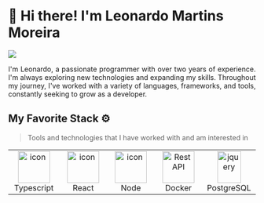 <h1>👋 Hi there! I'm Leonardo Martins Moreira </h1>
<div align="justify">

<a href="https://www.linkedin.com/in/leonardo-martins-moreira-b045892a1/">
<img src="https://img.shields.io/badge/Linkedin-%231DA1F2.svg?style=for-the-badge&logo=Linkedin&logoColor=white">
</a>
</div>

<p></p>
<p align="justify">
I'm Leonardo, a passionate programmer with over two years of experience. I'm always exploring new technologies and expanding my skills. Throughout my journey, I've worked with a variety of languages, frameworks, and tools, constantly seeking to grow as a developer.
</p>

## My Favorite Stack ⚙️

> Tools and technologies that I have worked with and am interested in

<table>
  <tr>
    <td align="center" width="96">
        <img src="https://techstack-generator.vercel.app/ts-icon.svg" alt="icon" width="65" height="65" />
      <br>Typescript
    </td>
     <td align="center" width="96">
        <img src="https://techstack-generator.vercel.app/react-icon.svg" alt="icon" width="65" height="65" />
      <br>React
    </td>
     <td align="center" width="96">
        <img src="https://skillicons-picker.derikn.com/_next/image?url=https%3A%2F%2Fskillicons.dev%2Ficons%3Fi%3Dnodejs%26theme%3Dlight&w=128&q=60" alt="icon" width="65" height="65" />
      <br>Node
    </td>
          <td align="center" width="96">
        <img src="https://techstack-generator.vercel.app/docker-icon.svg" width="65" height="65" alt="Rest API" />
      <br>Docker
    </td>
     <td align="center" width="96">
        <img src="https://skillicons.dev/icons?i=postgres" width="48" height="65" alt="jquery" />
      <br>PostgreSQL
          </td>
  </tr>
           

 <tr>
 </tr>
</table>
